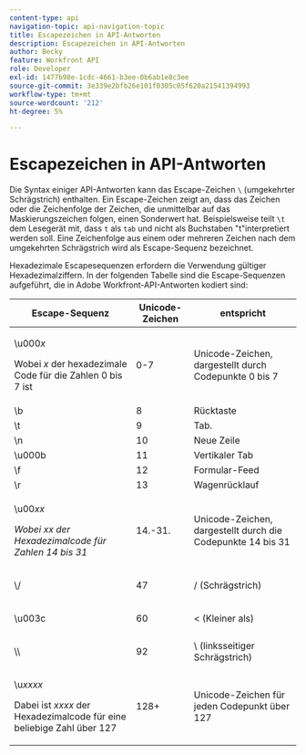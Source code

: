 ```yaml
---
content-type: api
navigation-topic: api-navigation-topic
title: Escapezeichen in API-Antworten
description: Escapezeichen in API-Antworten
author: Becky
feature: Workfront API
role: Developer
exl-id: 1477b98e-1cdc-4661-b3ee-0b6ab1e8c3ee
source-git-commit: 3e339e2bfb26e101f0305c05f620a21541394993
workflow-type: tm+mt
source-wordcount: '212'
ht-degree: 5%

---
```


# Escapezeichen in API-Antworten

Die Syntax einiger API-Antworten kann das Escape-Zeichen `\` (umgekehrter Schrägstrich) enthalten. Ein Escape-Zeichen zeigt an, dass das Zeichen oder die Zeichenfolge der Zeichen, die unmittelbar auf das Maskierungszeichen folgen, einen Sonderwert hat. Beispielsweise teilt `\t` dem Lesegerät mit, dass `t` als `tab` und nicht als Buchstaben &quot;t&quot;interpretiert werden soll. Eine Zeichenfolge aus einem oder mehreren Zeichen nach dem umgekehrten Schrägstrich wird als Escape-Sequenz bezeichnet.

Hexadezimale Escapesequenzen erfordern die Verwendung gültiger Hexadezimalziffern. In der folgenden Tabelle sind die Escape-Sequenzen aufgeführt, die in Adobe Workfront-API-Antworten kodiert sind:

<table style="table-layout:auto"> 
 <col> 
 <col> 
 <col> 
 <thead> 
  <tr> 
   <th><strong>Escape-Sequenz</strong> </th> 
   <th><strong>Unicode-Zeichen</strong> </th> 
   <th><strong>entspricht</strong> </th> 
  </tr> 
 </thead> 
 <tbody> 
  <tr> 
   <td> <p>\u000<em>x</em></p> <p>Wobei <em>x</em> der hexadezimale Code für die Zahlen 0 bis 7 ist</p> </td> 
   <td>0-7</td> 
   <td>Unicode-Zeichen, dargestellt durch Codepunkte 0 bis 7</td> 
  </tr> 
  <tr> 
   <td>\b</td> 
   <td>8</td> 
   <td>Rücktaste</td> 
  </tr> 
  <tr> 
   <td>\t</td> 
   <td>9</td> 
   <td>Tab.</td> 
  </tr> 
  <tr> 
   <td>\n</td> 
   <td>10</td> 
   <td>Neue Zeile</td> 
  </tr> 
  <tr> 
   <td>\u000b</td> 
   <td>11</td> 
   <td>Vertikaler Tab</td> 
  </tr> 
  <tr> 
   <td>\f</td> 
   <td>12</td> 
   <td>Formular-Feed</td> 
  </tr> 
  <tr> 
   <td>\r</td> 
   <td>13</td> 
   <td>Wagenrücklauf</td> 
  </tr> 
  <tr> 
   <td> <p>\u00<em>xx</em></p> <p><em>Wobei xx der Hexadezimalcode für  Zahlen 14 bis 31</em> </p> </td> 
   <td>14.-31.</td> 
   <td>Unicode-Zeichen, dargestellt durch die Codepunkte 14 bis 31</td> 
  </tr> 
  <tr> 
   <td> <p>\/</p> </td> 
   <td>47</td> 
   <td>/ (Schrägstrich)</td> 
  </tr> 
  <tr> 
   <td> <p>\u003c</p> </td> 
   <td>60</td> 
   <td>&lt; (Kleiner als)</td> 
  </tr> 
  <tr> 
   <td> <p>\\</p> </td> 
   <td>92</td> 
   <td>\ (linksseitiger Schrägstrich)</td> 
  </tr> 
  <tr> 
   <td> <p>\u<em>xxxx</em></p> <p>Dabei ist <em>xxxx</em> der Hexadezimalcode für eine beliebige Zahl über 127</p> </td> 
   <td>128+</td> 
   <td>Unicode-Zeichen für jeden Codepunkt über 127</td> 
  </tr> 
 </tbody> 
</table>
